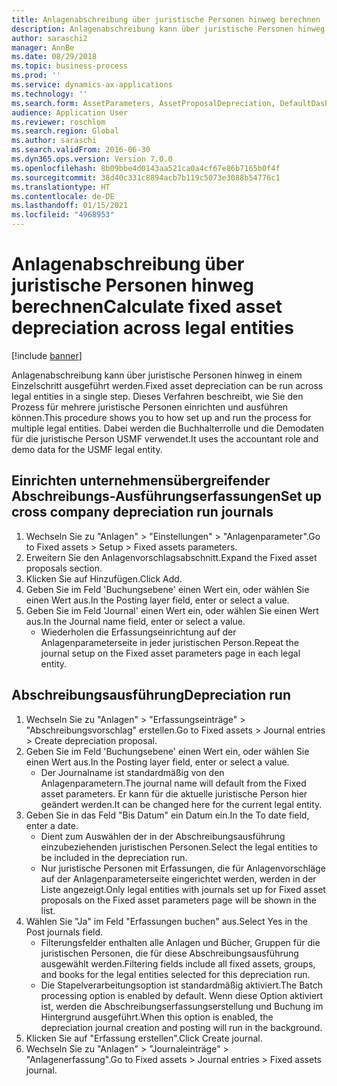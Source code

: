 ```yaml
---
title: Anlagenabschreibung über juristische Personen hinweg berechnen
description: Anlagenabschreibung kann über juristische Personen hinweg in einem Einzelschritt ausgeführt werden.
author: saraschi2
manager: AnnBe
ms.date: 08/29/2018
ms.topic: business-process
ms.prod: ''
ms.service: dynamics-ax-applications
ms.technology: ''
ms.search.form: AssetParameters, AssetProposalDepreciation, DefaultDashboard, LedgerJournalTable
audience: Application User
ms.reviewer: roschlom
ms.search.region: Global
ms.author: saraschi
ms.search.validFrom: 2016-06-30
ms.dyn365.ops.version: Version 7.0.0
ms.openlocfilehash: 8b09bbe4d0143aa521ca0a4cf67e86b7165b0f4f
ms.sourcegitcommit: 38d40c331c8894acb7b119c5073e3088b54776c1
ms.translationtype: HT
ms.contentlocale: de-DE
ms.lasthandoff: 01/15/2021
ms.locfileid: "4968953"
---
```

# <a name="calculate-fixed-asset-depreciation-across-legal-entities"></a><span data-ttu-id="57b52-103">Anlagenabschreibung über juristische Personen hinweg berechnen</span><span class="sxs-lookup"><span data-stu-id="57b52-103">Calculate fixed asset depreciation across legal entities</span></span>

[!include [banner](../../includes/banner.md)]

<span data-ttu-id="57b52-104">Anlagenabschreibung kann über juristische Personen hinweg in einem Einzelschritt ausgeführt werden.</span><span class="sxs-lookup"><span data-stu-id="57b52-104">Fixed asset depreciation can be run across legal entities in a single step.</span></span> <span data-ttu-id="57b52-105">Dieses Verfahren beschreibt, wie Sie den Prozess für mehrere juristische Personen einrichten und ausführen können.</span><span class="sxs-lookup"><span data-stu-id="57b52-105">This procedure shows you to how set up and run the process for multiple legal entities.</span></span> <span data-ttu-id="57b52-106">Dabei werden die Buchhalterrolle und die Demodaten für die juristische Person USMF verwendet.</span><span class="sxs-lookup"><span data-stu-id="57b52-106">It uses the accountant role and demo data for the USMF legal entity.</span></span>


## <a name="set-up-cross-company-depreciation-run-journals"></a><span data-ttu-id="57b52-107">Einrichten unternehmensübergreifender Abschreibungs-Ausführungserfassungen</span><span class="sxs-lookup"><span data-stu-id="57b52-107">Set up cross company depreciation run journals</span></span>
1. <span data-ttu-id="57b52-108">Wechseln Sie zu "Anlagen" > "Einstellungen" > "Anlagenparameter".</span><span class="sxs-lookup"><span data-stu-id="57b52-108">Go to Fixed assets > Setup > Fixed assets parameters.</span></span>
2. <span data-ttu-id="57b52-109">Erweitern Sie den Anlagenvorschlagsabschnitt.</span><span class="sxs-lookup"><span data-stu-id="57b52-109">Expand the Fixed asset proposals section.</span></span>
3. <span data-ttu-id="57b52-110">Klicken Sie auf Hinzufügen.</span><span class="sxs-lookup"><span data-stu-id="57b52-110">Click Add.</span></span>
4. <span data-ttu-id="57b52-111">Geben Sie im Feld 'Buchungsebene' einen Wert ein, oder wählen Sie einen Wert aus.</span><span class="sxs-lookup"><span data-stu-id="57b52-111">In the Posting layer field, enter or select a value.</span></span>
5. <span data-ttu-id="57b52-112">Geben Sie im Feld 'Journal' einen Wert ein, oder wählen Sie einen Wert aus.</span><span class="sxs-lookup"><span data-stu-id="57b52-112">In the Journal name field, enter or select a value.</span></span>
    * <span data-ttu-id="57b52-113">Wiederholen die Erfassungseinrichtung auf der Anlagenparameterseite in jeder juristischen Person.</span><span class="sxs-lookup"><span data-stu-id="57b52-113">Repeat the journal setup on the Fixed asset parameters page in each legal entity.</span></span>  

## <a name="depreciation-run"></a><span data-ttu-id="57b52-114">Abschreibungsausführung</span><span class="sxs-lookup"><span data-stu-id="57b52-114">Depreciation run</span></span>
1. <span data-ttu-id="57b52-115">Wechseln Sie zu "Anlagen" > "Erfassungseinträge" > "Abschreibungsvorschlag" erstellen.</span><span class="sxs-lookup"><span data-stu-id="57b52-115">Go to Fixed assets > Journal entries > Create depreciation proposal.</span></span>
2. <span data-ttu-id="57b52-116">Geben Sie im Feld 'Buchungsebene' einen Wert ein, oder wählen Sie einen Wert aus.</span><span class="sxs-lookup"><span data-stu-id="57b52-116">In the Posting layer field, enter or select a value.</span></span>
    * <span data-ttu-id="57b52-117">Der Journalname ist standardmäßig von den Anlagenparametern.</span><span class="sxs-lookup"><span data-stu-id="57b52-117">The journal name will default from the Fixed asset parameters.</span></span> <span data-ttu-id="57b52-118">Er kann für die aktuelle juristische Person hier geändert werden.</span><span class="sxs-lookup"><span data-stu-id="57b52-118">It can be changed here for the current legal entity.</span></span>  
3. <span data-ttu-id="57b52-119">Geben Sie in das Feld "Bis Datum" ein Datum ein.</span><span class="sxs-lookup"><span data-stu-id="57b52-119">In the To date field, enter a date.</span></span>
    * <span data-ttu-id="57b52-120">Dient zum Auswählen der in der Abschreibungsausführung einzubeziehenden juristischen Personen.</span><span class="sxs-lookup"><span data-stu-id="57b52-120">Select the legal entities to be included in the depreciation run.</span></span>  
    * <span data-ttu-id="57b52-121">Nur juristische Personen mit Erfassungen, die für Anlagenvorschläge auf der Anlagenparameterseite eingerichtet werden, werden in der Liste angezeigt.</span><span class="sxs-lookup"><span data-stu-id="57b52-121">Only legal entities with journals set up for Fixed asset proposals on the Fixed asset parameters page will be shown in the list.</span></span>  
4. <span data-ttu-id="57b52-122">Wählen Sie "Ja" im Feld "Erfassungen buchen" aus.</span><span class="sxs-lookup"><span data-stu-id="57b52-122">Select Yes in the Post journals field.</span></span>
    * <span data-ttu-id="57b52-123">Filterungsfelder enthalten alle Anlagen und Bücher, Gruppen für die juristischen Personen, die für diese Abschreibungsausführung ausgewählt werden.</span><span class="sxs-lookup"><span data-stu-id="57b52-123">Filtering fields include all fixed assets, groups, and books for the legal entities selected for this depreciation run.</span></span>  
    * <span data-ttu-id="57b52-124">Die Stapelverarbeitungsoption ist standardmäßig aktiviert.</span><span class="sxs-lookup"><span data-stu-id="57b52-124">The Batch processing option is enabled by default.</span></span> <span data-ttu-id="57b52-125">Wenn diese Option aktiviert ist, werden die Abschreibungserfassungserstellung und Buchung im Hintergrund ausgeführt.</span><span class="sxs-lookup"><span data-stu-id="57b52-125">When this option is enabled, the depreciation journal creation and posting will run in the background.</span></span>  
5. <span data-ttu-id="57b52-126">Klicken Sie auf "Erfassung erstellen".</span><span class="sxs-lookup"><span data-stu-id="57b52-126">Click Create journal.</span></span>
6. <span data-ttu-id="57b52-127">Wechseln Sie zu "Anlagen" > "Journaleinträge" > "Anlagenerfassung".</span><span class="sxs-lookup"><span data-stu-id="57b52-127">Go to Fixed assets > Journal entries > Fixed assets journal.</span></span>

